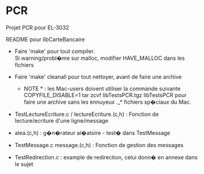 # PCR
Projet PCR pour EL-3032

README pour libCarteBancaire

- Faire 'make' pour tout compiler.  
  Si warning/probl�me sur malloc, modifier HAVE_MALLOC dans les
  fichiers

- Faire 'make' cleanall pour tout nettoyer, avant de faire une archive
  * NOTE * : les Mac-users doivent utiliser la commande suivante
  COPYFILE_DISABLE=1 tar zcvf libTestsPCR.tgz libTestsPCR
  pour faire une archive sans les ennuyeux ._* fichiers sp�ciaux du Mac.

- TestLectureEcriture.c / lectureEcriture.(c,h) : Fonction de lecture/ecriture 
  d'une ligne/message

- alea.(c,h) : g�n�rateur al�atoire - test� dans TestMessage

- TestMessage.c message.(c,h) : Fonction de gestion des messages

- TestRedirection.c : example de redirection, celui donn� en annexe dans le sujet
